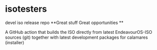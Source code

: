 # isotesters
devel iso release repo
**Great stuff Great opportunities **

A GitHub action that builds the ISO directly from latest EndeavourOS-ISO sources (git) together with latest development packages for calamares (installer)
